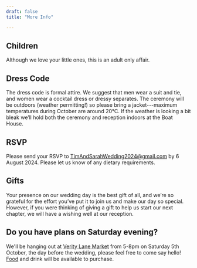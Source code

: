```yaml
---
draft: false
title: "More Info"

---
```


## Children
Although we love your little ones, this is an adult only affair.

## Dress Code
The dress code is formal attire. We suggest that men wear a suit and tie, and women wear a cocktail dress or dressy separates. The ceremony will be outdoors (weather permitting!) so please bring a jacket---maximum temperatures during October are around 20&deg;C. If the weather is looking a bit bleak we’ll hold both the ceremony and reception indoors at the Boat House.

## RSVP
Please send your RSVP to <a>TimAndSarahWedding2024@gmail.com</a> by 6 August 2024. Please let us know of any dietary requirements.

## Gifts
Your presence on our wedding day is the best gift of all, and we’re so grateful for the effort you’ve put it to join us and make our day so special. However, if you were thinking of giving a gift to help us start our next chapter, we will have a wishing well at our reception.

## Do you have plans on Saturday evening?
We'll be hanging out at [Verity Lane Market](https://veritylanemarket.com.au/) from 5-8pm on Saturday 5th October, the day before the wedding, please feel free to come say hello! [Food](https://veritylanemarket.com.au/our-vendors/) and drink will be available to purchase.
